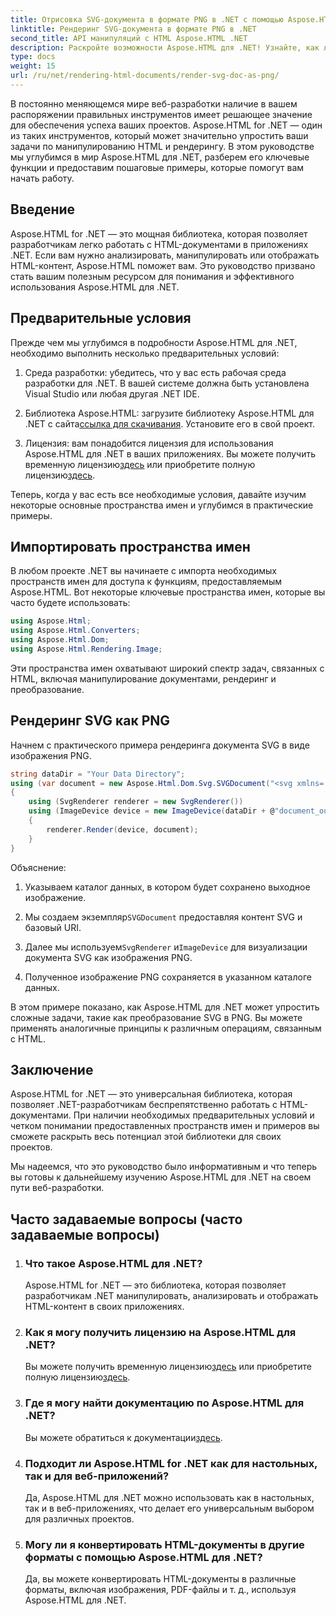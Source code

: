 ```yaml
---
title: Отрисовка SVG-документа в формате PNG в .NET с помощью Aspose.HTML
linktitle: Рендеринг SVG-документа в формате PNG в .NET
second_title: API манипуляций с HTML Aspose.HTML .NET
description: Раскройте возможности Aspose.HTML для .NET! Узнайте, как легко визуализировать документ SVG в формате PNG. Погрузитесь в пошаговые примеры и часто задаваемые вопросы. Начать сейчас!
type: docs
weight: 15
url: /ru/net/rendering-html-documents/render-svg-doc-as-png/
---
```


В постоянно меняющемся мире веб-разработки наличие в вашем распоряжении правильных инструментов имеет решающее значение для обеспечения успеха ваших проектов. Aspose.HTML for .NET — один из таких инструментов, который может значительно упростить ваши задачи по манипулированию HTML и рендерингу. В этом руководстве мы углубимся в мир Aspose.HTML для .NET, разберем его ключевые функции и предоставим пошаговые примеры, которые помогут вам начать работу.

## Введение

Aspose.HTML for .NET — это мощная библиотека, которая позволяет разработчикам легко работать с HTML-документами в приложениях .NET. Если вам нужно анализировать, манипулировать или отображать HTML-контент, Aspose.HTML поможет вам. Это руководство призвано стать вашим полезным ресурсом для понимания и эффективного использования Aspose.HTML для .NET.

## Предварительные условия

Прежде чем мы углубимся в подробности Aspose.HTML для .NET, необходимо выполнить несколько предварительных условий:

1. Среда разработки: убедитесь, что у вас есть рабочая среда разработки для .NET. В вашей системе должна быть установлена Visual Studio или любая другая .NET IDE.

2.  Библиотека Aspose.HTML: загрузите библиотеку Aspose.HTML для .NET с сайта[ссылка для скачивания](https://releases.aspose.com/html/net/). Установите его в свой проект.

3.  Лицензия: вам понадобится лицензия для использования Aspose.HTML для .NET в ваших приложениях. Вы можете получить временную лицензию[здесь](https://purchase.aspose.com/temporary-license/) или приобретите полную лицензию[здесь](https://purchase.aspose.com/buy).

Теперь, когда у вас есть все необходимые условия, давайте изучим некоторые основные пространства имен и углубимся в практические примеры.

## Импортировать пространства имен

В любом проекте .NET вы начинаете с импорта необходимых пространств имен для доступа к функциям, предоставляемым Aspose.HTML. Вот некоторые ключевые пространства имен, которые вы часто будете использовать:

```csharp
using Aspose.Html;
using Aspose.Html.Converters;
using Aspose.Html.Dom;
using Aspose.Html.Rendering.Image;
```

Эти пространства имен охватывают широкий спектр задач, связанных с HTML, включая манипулирование документами, рендеринг и преобразование.

## Рендеринг SVG как PNG

Начнем с практического примера рендеринга документа SVG в виде изображения PNG.

```csharp
string dataDir = "Your Data Directory";
using (var document = new Aspose.Html.Dom.Svg.SVGDocument("<svg xmlns='http://www.w3.org/2000/svg'><circle cx='50' cy='50' r='40'/></svg>", @"c:\work\"))
{
    using (SvgRenderer renderer = new SvgRenderer())
    using (ImageDevice device = new ImageDevice(dataDir + @"document_out.png"))
    {
        renderer.Render(device, document);
    }
}
```

Объяснение:

1. Указываем каталог данных, в котором будет сохранено выходное изображение.

2.  Мы создаем экземпляр`SVGDocument` предоставляя контент SVG и базовый URI.

3.  Далее мы используем`SvgRenderer` и`ImageDevice` для визуализации документа SVG как изображения PNG.

4. Полученное изображение PNG сохраняется в указанном каталоге данных.

В этом примере показано, как Aspose.HTML для .NET может упростить сложные задачи, такие как преобразование SVG в PNG. Вы можете применять аналогичные принципы к различным операциям, связанным с HTML.

## Заключение

Aspose.HTML for .NET — это универсальная библиотека, которая позволяет .NET-разработчикам беспрепятственно работать с HTML-документами. При наличии необходимых предварительных условий и четком понимании предоставленных пространств имен и примеров вы сможете раскрыть весь потенциал этой библиотеки для своих проектов.

Мы надеемся, что это руководство было информативным и что теперь вы готовы к дальнейшему изучению Aspose.HTML для .NET на своем пути веб-разработки.

## Часто задаваемые вопросы (часто задаваемые вопросы)

1. ### Что такое Aspose.HTML для .NET?
   Aspose.HTML for .NET — это библиотека, которая позволяет разработчикам .NET манипулировать, анализировать и отображать HTML-контент в своих приложениях.

2. ### Как я могу получить лицензию на Aspose.HTML для .NET?
    Вы можете получить временную лицензию[здесь](https://purchase.aspose.com/temporary-license/) или приобретите полную лицензию[здесь](https://purchase.aspose.com/buy).

3. ### Где я могу найти документацию по Aspose.HTML для .NET?
    Вы можете обратиться к документации[здесь](https://reference.aspose.com/html/net/).

4. ### Подходит ли Aspose.HTML for .NET как для настольных, так и для веб-приложений?
   Да, Aspose.HTML для .NET можно использовать как в настольных, так и в веб-приложениях, что делает его универсальным выбором для различных проектов.

5. ### Могу ли я конвертировать HTML-документы в другие форматы с помощью Aspose.HTML для .NET?
   Да, вы можете конвертировать HTML-документы в различные форматы, включая изображения, PDF-файлы и т. д., используя Aspose.HTML для .NET.
